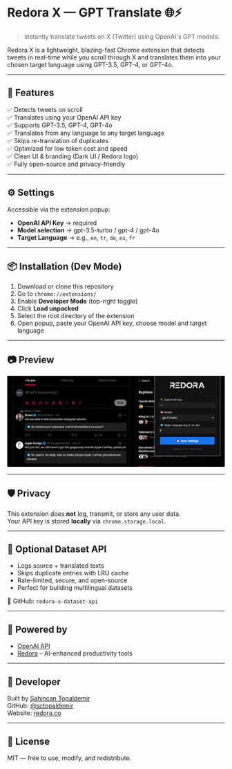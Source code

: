 # Redora X — GPT Translate 🌐⚡  
> Instantly translate tweets on X (Twitter) using OpenAI's GPT models.

Redora X is a lightweight, blazing-fast Chrome extension that detects tweets in real-time while you scroll through X and translates them into your chosen target language using GPT-3.5, GPT-4, or GPT-4o.

---

## 🚀 Features

✅ Detects tweets on scroll  
✅ Translates using your OpenAI API key  
✅ Supports GPT-3.5, GPT-4, GPT-4o  
✅ Translates from any language to any target language  
✅ Skips re-translation of duplicates  
✅ Optimized for low token cost and speed  
✅ Clean UI & branding (Dark UI / Redora logo)  
✅ Fully open-source and privacy-friendly

---

## ⚙️ Settings

Accessible via the extension popup:

- **OpenAI API Key** → required  
- **Model selection** → gpt-3.5-turbo / gpt-4 / gpt-4o  
- **Target Language** → e.g., `en`, `tr`, `de`, `es`, `fr`

---

## 📦 Installation (Dev Mode)

1. Download or clone this repository  
2. Go to `chrome://extensions/`  
3. Enable **Developer Mode** (top-right toggle)  
4. Click **Load unpacked**  
5. Select the root directory of the extension  
6. Open popup, paste your OpenAI API key, choose model and target language

---

## 📷 Preview

![Preview](preview.png)

---

## 🛡 Privacy

This extension does **not** log, transmit, or store any user data.  
Your API key is stored **locally** via `chrome.storage.local`.

---

## 📡 Optional Dataset API 

- Logs source + translated texts
- Skips duplicate entries with LRU cache
- Rate-limited, secure, and open-source
- Perfect for building multilingual datasets

🔗 GitHub: `redora-x-dataset-api`  

---

## 🧠 Powered by

- [OpenAI API](https://platform.openai.com/)  
- [Redora](https://redora.co) – AI-enhanced productivity tools

---

## 👤 Developer

Built by [Şahincan Topaldemir](https://stopaldemir.com)  
GitHub: [@sctopaldemir](https://github.com/sctopaldemir)  
Website: [redora.co](https://redora.co)

---

## 📄 License

MIT — free to use, modify, and redistribute.
